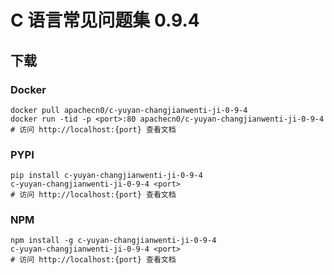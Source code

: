 # C 语言常见问题集 0.9.4

## 下载

### Docker

```
docker pull apachecn0/c-yuyan-changjianwenti-ji-0-9-4
docker run -tid -p <port>:80 apachecn0/c-yuyan-changjianwenti-ji-0-9-4
# 访问 http://localhost:{port} 查看文档
```

### PYPI

```
pip install c-yuyan-changjianwenti-ji-0-9-4
c-yuyan-changjianwenti-ji-0-9-4 <port>
# 访问 http://localhost:{port} 查看文档
```

### NPM

```
npm install -g c-yuyan-changjianwenti-ji-0-9-4
c-yuyan-changjianwenti-ji-0-9-4 <port>
# 访问 http://localhost:{port} 查看文档
```